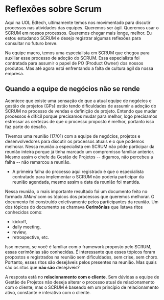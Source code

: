 # Reflexões sobre Scrum 
Aqui na UOL Edtech, ultimamente temos nos movimentado para discutir processos nas atividades das equipes. Queremos ser ágil. Queremos usar o SCRUM em nossos processos. Queremos chegar mais longe, melhor. Eu estou estudando SCRUM e desejo registrar algumas reflexões para consultar no futuro breve.

Na equipe macro, temos uma especialista em SCRUM que chegou para auxiliar esse processo de adoção do SCRUM. Essa especialista foi contratada para assumir o papel de PO (Product Owner) dos nossos produtos. Mas até agora está enfrentando a falta de cultura ágil da nossa empresa.

## Quando a equipe de negócios não se rende
Acontece que existe uma sensação de que a atual equipe de negócios e gestão de projetos (GPs) estão tendo dificuldades de assumir a adoção do SCRUM no processo de vendas e definição de projeto. Entendo que mudar processos é difícil porque precisamos mudar para melhor, logo precisamos estressar as certezas de que o processo proposto é melhor, portanto isso faz parte do desafio.

Tivemos uma reunião (17/01) com a equipe de negócios, projetos e desenvolvedores para discutir os processos atuais e o que podemos melhorar. Nessa reunião a especialista em SCRUM não pôde participar da reunião inteira porque já tinha marcado um compromisso familiar anterior. Mesmo assim o chefe da Gestão de Projetos -- digamos, não percebeu a falha -- não remarcou a reunião. 

* A primeira falha do processo aqui registrado é que o especialista contratado para implementar o SCRUM não poderia participar da reunião agendada, mesmo assim a data da reunião foi mantida.

Nessa reunião, o mais importante resultado foi um documento feito no formado _XMind_ com os tópicos dos processos que queremos melhorar. O documento foi construído coletivamente pelos participantes da reunião. Um dos tópicos do documento se chamava **Cerimônias** que listava ritos conhecidos como:
* kickoff,
* daily meeting,
* review,
* retrospective, etc.

Isso mesmo, se você é familiar com o framework proposto pelo SCRUM, essas cerimônias são conhecidas. É interessante que esses tópicos foram propostos e registrados na reunião sem dificuldades, sem crise, sem choro. Portanto, esses ritos são desejáveis pelos presentes na reunião. Mas quais são os ritos que **não são** desejáveis? 

A resposta está no **relacionamento com o cliente**. Sem dúvidas a equipe de Gestão de Projetos não deseja alterar o processo atual de relacionamento com o cliente, mas o SCRUM é baseado em um princípio de relacionamento ativo, constante e interativo com o cliente. 
